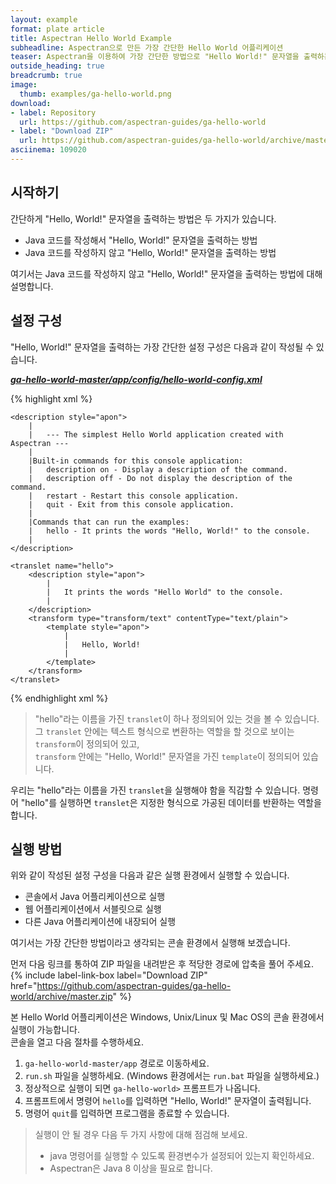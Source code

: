 ```yaml
---
layout: example
format: plate article
title: Aspectran Hello World Example
subheadline: Aspectran으로 만든 가장 간단한 Hello World 어플리케이션
teaser: Aspectran을 이용하여 가장 간단한 방법으로 "Hello World!" 문자열을 출력하는 어플리케이션을 만들어 봅니다.
outside_heading: true
breadcrumb: true
image:
  thumb: examples/ga-hello-world.png
download:
- label: Repository
  url: https://github.com/aspectran-guides/ga-hello-world
- label: "Download ZIP"
  url: https://github.com/aspectran-guides/ga-hello-world/archive/master.zip
asciinema: 109020
---
```


## 시작하기

간단하게 "Hello, World!" 문자열을 출력하는 방법은 두 가지가 있습니다.

* Java 코드를 작성해서 "Hello, World!" 문자열을 출력하는 방법
* Java 코드를 작성하지 않고 "Hello, World!" 문자열을 출력하는 방법

여기서는 Java 코드를 작성하지 않고 "Hello, World!" 문자열을 출력하는 방법에 대해 설명합니다.

## 설정 구성

"Hello, World!" 문자열을 출력하는 가장 간단한 설정 구성은 다음과 같이 작성될 수 있습니다.   

[***ga-hello-world-master/app/config/hello-world-config.xml***](https://github.com/aspectran-guides/ga-hello-world/blob/master/app/config/hello-world-config.xml)

{% highlight xml %}
<?xml version="1.0" encoding="utf-8"?>
<!DOCTYPE aspectran PUBLIC "-//ASPECTRAN//DTD Aspectran Configuration 4.0//EN"
                           "http://aspectran.github.io/dtd/aspectran-4.dtd">

<aspectran>

    <description style="apon">
        |
        |   --- The simplest Hello World application created with Aspectran ---
        |
        |Built-in commands for this console application:
        |   description on - Display a description of the command.
        |   description off - Do not display the description of the command.
        |   restart - Restart this console application.
        |   quit - Exit from this console application.
        |
        |Commands that can run the examples:
        |   hello - It prints the words "Hello, World!" to the console.
        |
    </description>

    <translet name="hello">
        <description style="apon">
            |
            |   It prints the words "Hello World" to the console.
            |
        </description>
        <transform type="transform/text" contentType="text/plain">
            <template style="apon">
                |
                |   Hello, World!
                |
            </template>
        </transform>
    </translet>

</aspectran>
{% endhighlight xml %}

> "hello"라는 이름을 가진 `translet`이 하나 정의되어 있는 것을 볼 수 있습니다.  
> 그 `translet` 안에는 텍스트 형식으로 변환하는 역할을 할 것으로 보이는 `transform`이 정의되어 있고,  
> `transform` 안에는 "Hello, World!" 문자열을 가진 `template`이 정의되어 있습니다.

우리는 "hello"라는 이름을 가진 `translet`을 실행해야 함을 직감할 수 있습니다.
명령어 "hello"를 실행하면 `translet`은 지정한 형식으로 가공된 데이터를 반환하는 역할을 합니다.

## 실행 방법

위와 같이 작성된 설정 구성을 다음과 같은 실행 환경에서 실행할 수 있습니다.

* 콘솔에서 Java 어플리케이션으로 실행
* 웹 어플리케이션에서 서블릿으로 실행
* 다른 Java 어플리케이션에 내장되어 실행

여기서는 가장 간단한 방법이라고 생각되는 콘솔 환경에서 실행해 보겠습니다.

먼저 다음 링크를 통하여 ZIP 파일을 내려받은 후 적당한 경로에 압축을 풀어 주세요.
{% include label-link-box label="Download ZIP" href="https://github.com/aspectran-guides/ga-hello-world/archive/master.zip" %}

본 Hello World 어플리케이션은 Windows, Unix/Linux 및 Mac OS의 콘솔 환경에서 실행이 가능합니다.  
콘솔을 열고 다음 절차를 수행하세요.

1. `ga-hello-world-master/app` 경로로 이동하세요.
2. `run.sh` 파일을 실행하세요. (Windows 환경에서는 `run.bat` 파일을 실행하세요.)
3. 정상적으로 실행이 되면 `ga-hello-world>` 프롬프트가 나옵니다.
4. 프롬프트에서 명령어 `hello`를 입력하면 "Hello, World!" 문자열이 출력됩니다.
5. 명령어 `quit`를 입력하면 프로그램을 종료할 수 있습니다.

> 실행이 안 될 경우 다음 두 가지 사항에 대해 점검해 보세요.  
> - java 명령어를 실행할 수 있도록 환경변수가 설정되어 있는지 확인하세요.  
> - Aspectran은 Java 8 이상을 필요로 합니다.
